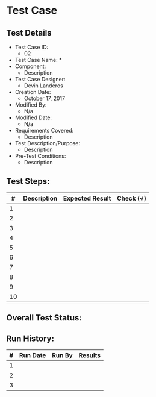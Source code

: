 # Test Case 

## Test Details

* Test Case ID:
  * 02
* Test Case Name:
  * 
* Component: 
  * Description 
* Test Case Designer:
  * Devin Landeros
* Creation Date:
  *  October 17, 2017
* Modified By:
  * N/a
* Modified Date:
  * N/a
* Requirements Covered:
  * Description
* Test Description/Purpose:
  * Description
* Pre-Test Conditions:
  *  Description


## Test Steps: 
| # | Description | Expected Result | Check (√) |
| --- | --- | --- | --- |
| 1 | | | |			
| 2 | | | |			
| 3 | | | |			
| 4 | | | |			
| 5 | | | |			
| 6 | | | |			
| 7 | | | |			
| 8 | | | |			
| 9 | | | |			
| 10 | | | |			

## Overall Test Status:



## Run History:
| # |	Run Date |	Run By |	Results |
| --- | --- | --- | --- |
| 1 | | | |			
| 2 | | | |			
| 3 | | | |			
